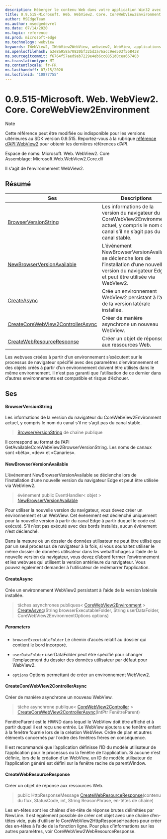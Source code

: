 ```yaml
---
description: Héberger le contenu Web dans votre application Win32 avec le contrôle Microsoft Edge WebView2
title: 0.9.515-Microsoft. Web. WebView2. Core. CoreWebView2Environment
author: MSEdgeTeam
ms.author: msedgedevrel
ms.date: 07/14/2020
ms.topic: reference
ms.prod: microsoft-edge
ms.technology: webview
keywords: IWebView2, IWebView2WebView, webview2, WebView, applications Win32, Win32, Edge, ICoreWebView2, ICoreWebView2Controller, contrôle de navigateur, html Edge
ms.openlocfilehash: a3e8a958a70820bf32bd3a76acc9ee503f568438
ms.sourcegitcommit: f6764f57aed9ab7229e4eb6cc8851d0cea667403
ms.translationtype: MT
ms.contentlocale: fr-FR
ms.lasthandoff: 07/15/2020
ms.locfileid: "10877755"
---
```

# 0.9.515-Microsoft. Web. WebView2. Core. CoreWebView2Environment 

> [!NOTE]
> Cette référence peut être modifiée ou indisponible pour les versions ultérieures au SDK version 0.9.515. Reportez-vous à la rubrique [référence d’API WebView2](../../../webview2-api-reference.md) pour obtenir les dernières références d’API.

Espace de noms: Microsoft. Web. WebView2. Core \
Assemblage: Microsoft.Web.WebView2.Core.dll

Il s’agit de l’environnement WebView2.

## Résumé

 Ses                        | Descriptions
--------------------------------|---------------------------------------------
[BrowserVersionString](#browserversionstring) | Les informations de la version du navigateur du CoreWebView2Environment actuel, y compris le nom du canal s’il ne s’agit pas du canal stable.
[NewBrowserVersionAvailable](#newbrowserversionavailable) | L’événement NewBrowserVersionAvailable se déclenche lors de l’installation d’une nouvelle version du navigateur Edge et peut être utilisée via WebView2.
[CreateAsync](#createasync) | Crée un environnement WebView2 persistant à l’aide de la version latérale installée.
[CreateCoreWebView2ControllerAsync](#createcorewebview2controllerasync) | Créer de manière asynchrone un nouveau WebView.
[CreateWebResourceResponse](#createwebresourceresponse) | Créer un objet de réponse aux ressources Web.

Les webvues créées à partir d’un environnement s’exécutent sur le processus de navigateur spécifié avec des paramètres d’environnement et des objets créés à partir d’un environnement doivent être utilisés dans le même environnement. Il n’est pas garanti que l’utilisation de ce dernier dans d’autres environnements est compatible et risque d’échouer.

## Ses

#### BrowserVersionString 

Les informations de la version du navigateur du CoreWebView2Environment actuel, y compris le nom du canal s’il ne s’agit pas du canal stable.

> [BrowserVersionString](#browserversionstring) de chaîne publique

Il correspond au format de l’API GetAvailableCoreWebView2BrowserVersionString. Les noms de canaux sont «bêta», «dev» et «Canaries».

#### NewBrowserVersionAvailable 

L’événement NewBrowserVersionAvailable se déclenche lors de l’installation d’une nouvelle version du navigateur Edge et peut être utilisée via WebView2.

> événement public EventHandler< objet > [NewBrowserVersionAvailable](#newbrowserversionavailable)

Pour utiliser la nouvelle version du navigateur, vous devez créer un environnement et un WebView. Cet événement est déclenché uniquement pour la nouvelle version à partir du canal Edge à partir duquel le code est exécuté. S’il n’est pas exécuté avec des bords installés, aucun événement n’est déclenché.

Dans la mesure où un dossier de données utilisateur ne peut être utilisé que par un seul processus de navigateur à la fois, si vous souhaitez utiliser le même dossier de données utilisateur dans les webaffichages à l’aide de la nouvelle version du navigateur, vous devez d’abord fermer l’environnement et les webvues qui utilisent la version antérieure du navigateur. Vous pouvez également demander à l’utilisateur de redémarrer l’application.

#### CreateAsync 

Crée un environnement WebView2 persistant à l’aide de la version latérale installée.

> tâches asynchrones publiques< [CoreWebView2Environment](microsoft-web-webview2-core-corewebview2environment.md)  >  [CreateAsync](#createasync)(String browserExecutableFolder, String userDataFolder, CoreWebView2EnvironmentOptions options)

##### Parameters
* `browserExecutableFolder` Le chemin d’accès relatif au dossier qui contient le bord incorporé. 

* `userDataFolder` userDataFolder peut être spécifié pour changer l’emplacement du dossier des données utilisateur par défaut pour WebView2. 

* `options` Options permettant de créer un environnement WebView2.

#### CreateCoreWebView2ControllerAsync 

Créer de manière asynchrone un nouveau WebView.

> tâche asynchrone publique< [CoreWebView2Controller](microsoft-web-webview2-core-corewebview2controller.md)  >  [CreateCoreWebView2ControllerAsync](#createcorewebview2controllerasync)(IntPtr FenêtreParent)

FenêtreParent est le HWND dans lequel le WebView doit être affiché et à partir duquel il est reçu une entrée. Le WebView ajoutera une fenêtre enfant à la fenêtre fournie lors de la création WebView. Ordre de plan et autres éléments concernés par l’ordre des fenêtres frères en conséquence.

Il est recommandé que l’application définisse l’ID du modèle utilisateur de l’application pour le processus ou la fenêtre de l’application. Si aucune n’est définie, lors de la création d’un WebView, un ID de modèle utilisateur de l’application généré est défini sur la fenêtre racine de parentWindow.

#### CreateWebResourceResponse 

Créer un objet de réponse aux ressources Web.

> public HttpResponseMessage [CreateWebResourceResponse](#createwebresourceresponse)(contenu du flux, StatusCode, int, String ReasonPhrase, en-têtes de chaîne)

Les en-têtes sont les chaînes d’en-tête de réponse brutes délimitées par NewLine. Il est également possible de créer cet objet avec une chaîne d’en-têtes vide, puis d’utiliser le CoreWebView2HttpResponseHeaders pour créer des en-têtes à l’aide de la fonction ligne. Pour plus d’informations sur les autres paramètres, voir CoreWebView2WebResourceResponse.


